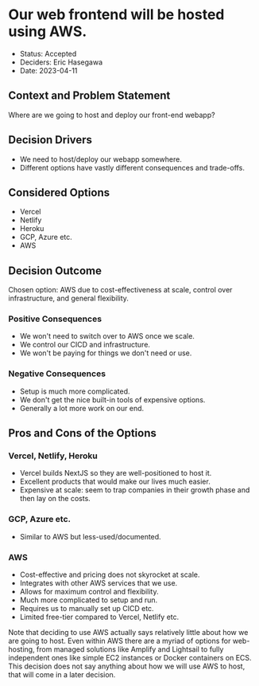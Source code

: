 # Our web frontend will be hosted using AWS.

* Status: Accepted
* Deciders: Eric Hasegawa
* Date: 2023-04-11

## Context and Problem Statement

Where are we going to host and deploy our front-end webapp?

## Decision Drivers <!-- optional -->

* We need to host/deploy our webapp somewhere.
* Different options have vastly different consequences and trade-offs.

## Considered Options

* Vercel
* Netlify
* Heroku
* GCP, Azure etc.
* AWS

## Decision Outcome

Chosen option: AWS due to cost-effectiveness at scale, control over infrastructure, and general flexibility.

### Positive Consequences <!-- optional -->

* We won't need to switch over to AWS once we scale.
* We control our CICD and infrastructure.
* We won't be paying for things we don't need or use.

### Negative Consequences <!-- optional -->

* Setup is much more complicated.
* We don't get the nice built-in tools of expensive options.
* Generally a lot more work on our end.

## Pros and Cons of the Options

### Vercel, Netlify, Heroku

* Vercel builds NextJS so they are well-positioned to host it.
* Excellent products that would make our lives much easier.
* Expensive at scale: seem to trap companies in their growth phase and then lay on the costs.


### GCP, Azure etc.

* Similar to AWS but less-used/documented.

### AWS

* Cost-effective and pricing does not skyrocket at scale.
* Integrates with other AWS services that we use.
* Allows for maximum control and flexibility.
* Much more complicated to setup and run.
* Requires us to manually set up CICD etc.
* Limited free-tier compared to Vercel, Netlify etc.

Note that deciding to use AWS actually says relatively little about how we are going to host. Even within AWS there are a myriad of
options for web-hosting, from managed solutions like Amplify and Lightsail to fully independent ones like simple EC2 instances or Docker containers on ECS.
This decision does not say anything about how we will use AWS to host, that will come in a later decision.
